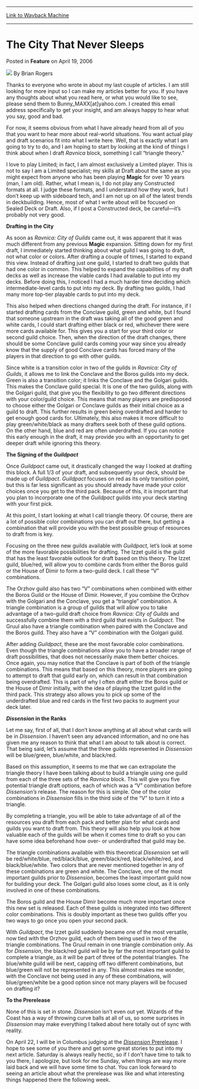 
---
[Link to Wayback Machine](https://web.archive.org/web/20220808141049/https://magic.wizards.com/en/articles/archive/feature/city-never-sleeps-2006-04-19)

[_metadata_:wayback_url]:- "https://magic.wizards.com/en/articles/archive/feature/city-never-sleeps-2006-04-19"
[_metadata_:wayback_raw_url]:- "https://web.archive.org/web/20220808141049id_/https://magic.wizards.com/en/articles/archive/feature/city-never-sleeps-2006-04-19"
[_metadata_:wayback_capture_timestamp]:- "2022-08-08 14:10:49+00:00"
[_metadata_:publish_date]:- "2006-04-19"
[_metadata_:description]:- "Thanks to everyone who wrote in about my last couple of articles. I am still looking for more input so I can make my articles better for you. If you have any thoughts about what you read here, or what you would like to see, please send them to Bunny_MAXX[at]yahoo.com. I created this email address specifically to get your insight, and am always happy to hear what you say, good"
[_metadata_:generator]:- "Drupal 7 (http://drupal.org)"
---


The City That Never Sleeps
==========================



 Posted in **Feature**
 on April 19, 2006 






![](https://media.magic.wizards.com/styles/auth_small/public/generic-avatar-150_333.png)
By Brian Rogers











Thanks to everyone who wrote in about my last couple of articles. I am still looking for more input so I can make my articles better for you. If you have any thoughts about what you read here, or what you would like to see, please send them to Bunny\_MAXX[at]yahoo.com. I created this email address specifically to get your insight, and am always happy to hear what you say, good and bad.


For now, it seems obvious from what I have already heard from all of you that you want to hear more about real-world situations. You want actual play and draft scenarios fit into what I write here. Well, that is exactly what I am going to try to do, and I am hoping to start by looking at the kind of things I think about when I draft *Ravnica*  block, something I call “triangle theory.”


I love to play Limited; in fact, I am almost exclusively a Limited player. This is not to say I am a Limited specialist; my skills at Draft about the same as you might expect from anyone who has been playing **Magic** for over 10 years (man, I am old). Rather, what I mean is, I do not play any Constructed formats at all. I judge these formats, and I understand how they work, but I don’t keep up with sideboard tech, and I am not up on all of the latest trends in deckbuilding. Hence, most of what I write about will be focused on Sealed Deck or Draft. Also, if I post a Constructed deck, be careful—it’s probably not very good.


**Drafting in the City**


As soon as *Ravnica: City of Guilds* came out, it was apparent that it was much different from any previous **Magic** expansion. Sitting down for my first draft, I immediately started thinking about what guild I was going to draft, not what color or colors. After drafting a couple of times, I started to expand this view. Instead of drafting just one guild, I started to draft two guilds that had one color in common. This helped to expand the capabilities of my draft decks as well as increase the viable cards I had available to put into my decks. Before doing this, I noticed I had a much harder time deciding which intermediate-level cards to put into my deck. By drafting two guilds, I had many more top-tier playable cards to put into my deck.


This also helped when directions changed during the draft. For instance, if I started drafting cards from the Conclave guild, green and white, but I found that someone upstream in the draft was taking all of the good green and white cards, I could start drafting either black or red, whichever there were more cards available for. This gives you a start for your third color or second guild choice. Then, when the direction of the draft changes, there should be some Conclave guild cards coming your way since you already know that the supply of good Conclave cards has forced many of the players in that direction to go with other guilds.


Since white is a transition color in two of the guilds in *Ravnica: City of Guilds*, it allows me to link the Conclave and the Boros guilds into my deck. Green is also a transition color; it links the Conclave and the Golgari guilds. This makes the Conclave guild special. It is one of the two guilds, along with the Golgari guild, that give you the flexibility to go two different directions with your color/guild choice. This means that many players are predisposed to choose either the Golgari or Conclave guilds as their initial choice as a guild to draft. This further results in green being overdrafted and harder to get enough good cards for. Ultimately, this also makes it more difficult to play green/white/black as many drafters seek both of these guild options. On the other hand, blue and red are often underdrafted. If you can notice this early enough in the draft, it may provide you with an opportunity to get deeper draft while ignoring this theory.


**The Signing of the *Guildpact***


Once *Guildpact* came out, it drastically changed the way I looked at drafting this block. A full 1/3 of your draft, and subsequently your deck, should be made up of *Guildpact*. *Guildpact* focuses on red as its only transition point, but this is far less significant as you should already have made your color choices once you get to the third pack. Because of this, it is important that you plan to incorporate one of the *Guildpact* guilds into your deck starting with your first pick.


At this point, I start looking at what I call triangle theory. Of course, there are a lot of possible color combinations you can draft out there, but getting a combination that will provide you with the best possible group of resources to draft from is key.


Focusing on the three new guilds available with *Guildpact*, let’s look at some of the more favorable possibilities for drafting. The Izzet guild is the guild that has the least favorable outlook for draft based on this theory. The Izzet guild, blue/red, will allow you to combine cards from either the Boros guild or the House of Dimir to form a two-guild deck. I call these “V” combinations.


The Orzhov guild also has two “V” combinations when combined with either the Boros Guild or the House of Dimir. However, if you combine the Orzhov with the Golgari and the Conclave, you get a “triangle” combination. A triangle combination is a group of guilds that will allow you to take advantage of a two-guild draft choice from *Ravnica: City of Guilds*  and successfully combine them with a third guild that exists in *Guildpact*. The Gruul also have a triangle combination when paired with the Conclave and the Boros guild. They also have a “V” combination with the Golgari guild.


After adding *Guildpact*, these are the most favorable color combinations. Even though the triangle combinations allow you to have a broader range of draft possibilities, that does not necessarily make them better choices. Once again, you may notice that the Conclave is part of both of the triangle combinations. This means that based on this theory, more players are going to attempt to draft that guild early on, which can result in that combination being overdrafted. This is part of why I often draft either the Boros guild or the House of Dimir initially, with the idea of playing the Izzet guild in the third pack. This strategy also allows you to pick up some of the underdrafted blue and red cards in the first two packs to augment your deck later.


***Dissension* in the Ranks**


Let me say, first of all, that I don’t know anything at all about what cards will be in *Dissension*. I haven’t seen any advanced information, and no one has given me any reason to think that what I am about to talk about is correct. That being said, let’s assume that the three guilds represented in *Dissension* will be blue/green, blue/white, and black/red.


Based on this assumption, it seems to me that we can extrapolate the triangle theory I have been talking about to build a triangle using one guild from each of the three sets of the *Ravnica* block. This will give you five potential triangle draft options, each of which was a “V” combination before *Dissension’s*  release. The reason for this is simple. One of the color combinations in *Dissension*  fills in the third side of the “V” to turn it into a triangle.


By completing a triangle, you will be able to take advantage of all of the resources you draft from each pack and better plan for what cards and guilds you want to draft from. This theory will also help you look at how valuable each of the guilds will be when it comes time to draft so you can have some idea beforehand how over- or underdrafted that guild may be.


The triangle combinations available with this theoretical *Dissension* set will be red/white/blue, red/black/blue, green/black/red, black/white/red, and black/blue/white. Two colors that are never mentioned together in any of these combinations are green and white. The Conclave, one of the most important guilds prior to *Dissension*, becomes the least important guild now for building your deck. The Golgari guild also loses some clout, as it is only involved in one of these combinations.


The Boros guild and the House Dimir become much more important once this new set is released. Each of these guilds is integrated into two different color combinations. This is doubly important as these two guilds offer you two ways to go once you open your second pack.


With *Guildpact*, the Izzet guild suddenly became one of the most versatile, now tied with the Orzhov guild, each of them being used in two of the triangle combinations. The Gruul remain in one triangle combination only. As for *Dissension*, the black/red guild will be by far the most important guild to complete a triangle, as it will be part of three of the potential triangles. The blue/white guild will be next, capping off two different combinations, but blue/green will not be represented in any. This almost makes me wonder, with the Conclave not being used in any of these combinations, will blue/green/white be a good option since not many players will be focused on drafting it?


**To the Prerelease**


None of this is set in stone. *Dissension* isn’t even out yet. Wizards of the Coast has a way of throwing curve balls at all of us, so some surprises in *Dissension* may make everything I talked about here totally out of sync with reality.


On April 22, I will be in Columbus judging at the [*Dissension* Prerelease](http://www.wizards.com/default.asp?x=mtgcom/prerelease/dissension). I hope to see some of you there and get some great stories to put into my next article. Saturday is always really hectic, so if I don’t have time to talk to you there, I apologize, but look for me Sunday, when things are way more laid back and we will have some time to chat. You can look forward to seeing an article about what the prerelease was like and what interesting things happened there the following week.







